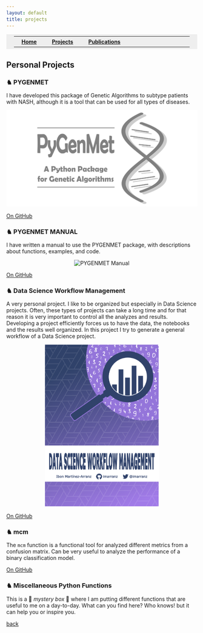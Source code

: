 ```yaml
---
layout: default
title: projects
---
```


<table style="background-color:#EEEEEE; border:0px solid black; border-collapse: collapse; padding: 5px 20px 5px 20px;">
  <tr>
    <th style="padding: 5px 20px 5px 20px;"><a href="index">Home</a></th>
    <th style="padding: 5px 20px 5px 20px;"><a href="projects">Projects</a></th>
    <th style="padding: 5px 20px 5px 20px;"><a href="publications">Publications</a></th>
    <th style="width:100%"></th>
  </tr>
</table>

## Personal Projects

### &#9822; PYGENMET

I have developed this package of Genetic Algorithms to subtype patients with NASH, although it is a tool that can be used for all types of diseases. 

![](https://github.com/imarranz/pygenmet/raw/master/figures/logo.png)

[On GitHub](https://github.com/imarranz/pygenmet)

<!--
<div class="project">
  <img class="left" src="https://github.com/imarranz/pygenmet/raw/master/figures/logo.png" alt="PYGENMET" width="200px">
  <aside>I have developed this package of genetic algorithms to subtype patients with NASH, although it is a tool that can be used for all types of diseases.</aside>
  <div class="reset"></div>
</div>
-->

### &#9822; PYGENMET MANUAL

I have written a manual to use the PYGENMET package, with descriptions about functions, examples, and code.

<p style="text-align:center;">
<img src="http://www.imarranz.com/pygenmet-manual/_images/cover.png" alt="PYGENMET Manual" width="300"/>
</p>

[On GitHub](https://github.com/imarranz/pygenmet-manual)

### &#9822; Data Science Workflow Management

A very personal project. I like to be organized but especially in Data Science projects. Often, these types of projects can take a long time and for that reason it is very important to control all the analyzes and results. Developing a project efficiently forces us to have the data, the notebooks and the results well organized. In this project I try to generate a general workflow of a Data Science project.

<p style="text-align:center;">
<img src="https://github.com/imarranz/data-science-workflow-management/blob/main/figures/cover_dswm.png?raw=true" alt="Data Science Workflow Management Manual" width="300"/>
</p>

[On GitHub](https://github.com/imarranz/data-science-workflow-management)


### &#9822; mcm

The `mcm` function is a functional tool for analyzed different metrics from a confusion matrix. Can be very useful to analyze the performance of a binary classification model.

[On GitHub](https://github.com/imarranz/mcm)

### &#9822; Miscellaneous Python Functions

This is a :gift: _mystery box_ :gift: where I am putting different functions that are useful to me on a day-to-day. What can you find here? Who knows! but it can help you or inspire you. 

[back](./)
